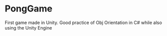 # PongGame
First game made in Unity. Good practice of Obj Orientation in C# while also using the Unity Engine
